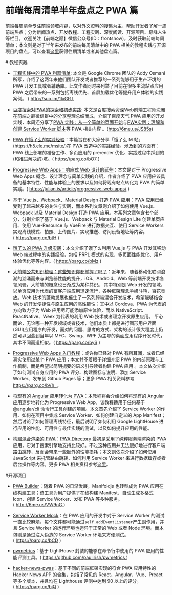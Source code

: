 

# 前端每周清单半年盘点之 PWA 篇


[前端每周清单](http://www.infoq.com/cn/FE-Weekly)专注前端领域内容，以对外文资料的搜集为主，帮助开发者了解一周前端热点；分为新闻热点、开发教程、工程实践、深度阅读、开源项目、巅峰人生等栏目。欢迎关注【前端之巅】微信公众号(ID：frontshow)，及时获取前端每周清单；本文则是对于半年来发布的前端每周清单中的 PWA 相关的教程实践与开源项目的盘点，可以查看[这里](https://parg.co/bh1)获得往期清单或者其他盘点篇。


# 教程实践




- [工程实践中的 PWA 利器清单](https://medium.com/dev-channel/progressive-web-app-libraries-in-production-b52cad37d34#.3u42kd67r): 本文是 Google Chrome 团队的 Addy Osmani 所写，介绍了这两年来他们团队开发或者推荐的一系列能够用于生产环境的 PWA 开发工具或者辅助库。此文作者同时来列举了目前在很多主流站点应用 PWA 之后带来的一系列包括离线优先、首屏加载优化等提升用户体验的实践案例。 ( http://suo.im/1IxGPJ 




- [百度搜索对PWA的探索和初步实践](http://6me.us/JS85s): 本文是百度搜索资深Web前端工程师沈洲在前端之巅微信群中的分享整理总结而成，介绍了百度天气 PWA 应用的开发实践，本周还分享了[PWA 实践：从一个简单的页面开始](http://6me.us/Ik5k1L)与[PWA实践：理解和创建 Service Worker 脚本](http://6me.us/P5cB)等 PWA 相关内容 。(http://6me.us/JS85s)
 


- [PWA 在饿了么的实践经验](https://parg.co/bO7)：本篇旨在和大家分享「饿了么 M 站」(https://h5.ele.me/msite/)在 PWA 改造中的实践经验。涉及到的方面有：PWA 线上部署的准备工作、多页应用的 prerender 优化、实践过程中踩到的(和推进解决的)坑。( https://parg.co/bO7 )




- [Progressive Web Apps：响应式 Web 设计的延伸](https://julian.is/article/progressive-web-apps/)：本文是对于 Progressive Web Apps 概念、设计理念与简单实践的介绍，作者介绍了 PWA 应用应该具备的基本特性、性能与体验上的要求以及如何将现有站点转化为 PWA 的简单实践。( https://julian.is/article/progressive-web-apps/ )




- [基于 Vue.js、Webpack、Material Design 打造 PWA 应用](https://parg.co/btH)：PWA 应用已经受到了越来越多的关注与实践，而本系列文章则介绍了如何使用 Vue.js、Webpack 以及 Material Design 打造 PWA 应用。本系列文章包含七个部分，分别介绍了基于 Vue.js、Webpack 与 Material Design Lite 创建单页应用、使用 Vue-Resource 与 VueFire 进行数据交互、使用 Service Workers 实现离线模式、拍照、上传图片、实现推送、访问设备地址等内容。( https://parg.co/btH )




- [饿了么的 PWA 升级实践](https://parg.co/bMz)：本文介绍了饿了么利用 Vue.js 与 PWA 开发其移动 Web 端过程中的实践经验，包括 PRPL 模式的实现、多页面性能优化、用户体验优化等等内容。( https://parg.co/bMz )




- [大前端公共知识梳理：这些知识你都掌握了吗？](https://parg.co/byS)：近年来，随着移动化联网浪潮的汹涌而来与浏览器性能的提升，iOS、Android、Web 等前端开发技术各领风骚，大前端的概念也日渐成为某种共识。 其中特别是 Web 开发的领域，以单页应用为代表的富客户端应用迅速流行，各种框架理念争妍斗艳，百花竞放。Web 技术的蓬勃发展也催生了一系列跨端混合开发技术，希望能够结合 Web 的开发便捷性与原生应用的高性能性；其中以 Cordova、PWA 为代表的方向致力于为 Web 应用尽可能添加原生体验，而以 NativeScript、ReactNative、Weex 为代表的利用 Web 技术或者理念开发原生应用。 平心而论，无论哪一种开发领域或者技术，他们本质上都是进行图形用户界面(GUI)应用程序的开发，面对的问题、思考的方式、架构的设计很大程度上仍然可以回溯到当年以 MFC、Swing、WPF 为主导的桌面应用程序开发时代，其术不同而道相似。( https://parg.co/byS )




- [Progressive Web Apps 入门教程](https://parg.co/b1n)：或许你已经对 PWA 有所耳闻，或者已经真实使用过某个 PWA 应用；本文并不着眼于详细介绍 PWA 的内部原理与工作机制，而是希望以简明扼要的语义引导读者构建 PWA 应用 。本文依次介绍了如何测试自身应用的 PWA 评分、构建图标与说明、添加 Service Worker、发布到 Github Pages 等；更多 PWA 相关资料参考 [ https://parg.co/bVh  ](https://parg.co/bVh)。
 


- [将现有的 Angular 应用转化为 PWA](https://parg.co/bz3)：本教程将会介绍如何将现有的 Angular 应用逐步地转化为 Progressive Web App，该教程适用于任何基于 @angular/cli 命令行工具创建的项目。本文首先介绍了 Service Worker 的作用、如何在项目中集成 Service Worker、如何创建自定义的 App Manifest；然后讨论了如何管理离线特征，最后说明了如何利用 Google LightHouse 进行应用的性能、可用性与最佳实践的测试，以及如何提升应用的性能。




- [构建混合渲染的 PWA](https://parg.co/bzO)：[PWA Directory](https://pwa-directory.appspot.com/) 最初是采用了纯粹服务端渲染的 PWA 应用，它对于搜索引擎地支持比较好。不过这种应用并无法很好地进行客户端路由跳转，反而会带来一些额外的性能损耗；本文则依次介绍了如何使用 JavaScript 来托管路由跳转、如何利用 Service Worker 来进行数据缓存或者后台操作等内容。更多 PWA 相关资料参考[这里](https://parg.co/bVh)。



#开源项目



- [PWA Builder](http://6me.us/VW9nG)：随着 PWA 的日渐发展，Manifoldjs 也转型成为 PWA 应用在线构建工具；该工具为用户提供了在线构建 Manifest、自动生成多格式 Icon、创建 Service Worker、发布 PWA 等多种服务。( http://6me.us/VW9nG )




- [Service Worker Mock](https://parg.co/bCD)：在 PWA 应用的开发中对于 Service Worker 的测试一直比较麻烦，每个文件都可能通过`self.addEventListener`产生副作用，并且 Service Worker 的运行环境也迥异于正常的 Web 或者 Node 环境。而本包则是通过注入伪造的 Service Worker 环境来方便测试。( https://parg.co/bCD )




- [pwmetrics](https://github.com/paulirish/pwmetrics)：基于 LightHouse 封装的能够在命令行中使用的 PWA 应用的性能评测工具。( https://github.com/paulirish/pwmetrics )




- [hacker-news-pwas](https://parg.co/biQ)：基于不同的前端框架实现的符合 PWA 应用特性的 Hacker News APP 的合集，包括了常见的 React、Angular、Vue、Preact 等多个版本，并且均在 Lighthouse 评测中达到 90 以上的评分。( https://parg.co/biQ )

